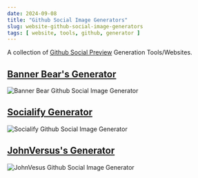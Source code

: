 ```yaml
---
date: 2024-09-08
title: "Github Social Image Generators"
slug: website-github-social-image-generators
tags: [ website, tools, github, generator ]
---
```




A collection of [Github Social Preview][1] Generation Tools/Websites.

## [Banner Bear's Generator][2]

![Banner Bear Github Social Image Generator][3]

## [Socialify Generator][4]

![Socialify Github Social Image Generator][5]

## [JohnVersus's Generator][6]

![JohnVesus Github Social Image Generator][7]



   [1]: https://docs.github.com/en/repositories/managing-your-repositorys-settings-and-features/customizing-your-repository/customizing-your-repositorys-social-media-preview
   [2]: https://www.bannerbear.com/demos/github-social-preview-generator-tool/
   [3]: /saves/2024/09/images/github-social-preview-generator-bannerbear.png
   [4]: https://socialify.git.ci
   [5]: /saves/2024/09/images/github-social-preview-generator-socialify.png
   [6]: https://github-social-image-generator.vercel.app
   [7]: /saves/2024/09/images/github-social-preview-generator-johnversus.png
